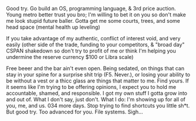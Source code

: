 Good try. Go build an OS, programming language, & 3rd price auction. Young metro better trust you bro; I'm willing to bet it on you so don't make me look stupid future baller. Gotta get me some courts, trees, and some head space (mental health up leveling)

If you take advantage of my authentic, conflict of interest void, and very easily (other side of the trade, funding to your competitors, & "broad day" CSPAN shakedown so don't try to profit of me or think I'm helping you undermine the reserve currency $100 or Libra scale)

Free beeer and the bar ain't even open. Being sedated, on things that can stay in your spine for a surprise shit trip (F5. Never.), or losing your ability to be without a vest or a thicc glass are things that matter to me. Find yours. If it seems like I'm trying to be offering opinions, I expect you to hold me accountable, shamed, and responsible. I got my own stuff I gotta grow into and out of. What I don't say, just don't. What I do: I'm showing up for all of you, me, and us. 034 more days. Stop trying to find shortcuts you little sh*t. But good try. Too advanced for you. File systems. Sigh... 

